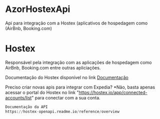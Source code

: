 # AzorHostexApi
Api para integração com a Hostex (aplicativos de hospedagem como (AirBnb, Booking.com)

# Hostex

Responsável pela integração com as aplicações de hospedagem como AirBnb, Booking.com entre outras apliciações.

Documentação do Hostex disponível no link [Documentação](https://hostex-openapi.readme.io/reference)

Preciso criar novas apis para integrar com Expedia? 
*Não, basta apenas acessar o portal do Hostex no link "https://hostex.io/app/connected-accounts/list" para conectar com a sua conta.

```python
Documentação da API
https://hostex-openapi.readme.io/reference/overview
